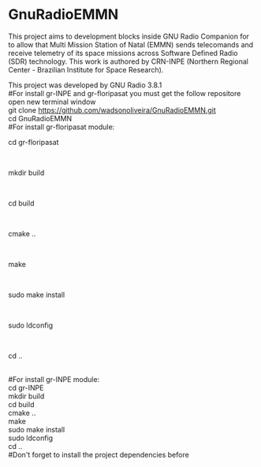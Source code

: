 # GnuRadioEMMN
This project aims to development blocks inside GNU Radio Companion for to allow that Multi Mission Station of Natal (EMMN) sends telecomands and receive telemetry of its space missions across Software Defined Radio (SDR) technology. This work is authored by CRN-INPE (Northern Regional Center - Brazilian Institute for Space Research).  <br />

This project was developed by GNU Radio 3.8.1  <br />
#For install gr-INPE and gr-floripasat you must get the follow repositore  <br />
    open new terminal window  <br />
    git clone https://github.com/wadsonoliveira/GnuRadioEMMN.git  <br />
    cd GnuRadioEMMN  <br />
#For install gr-floripasat module:  <br />
    <p>cd gr-floripasat</p>  <br />
    <p>mkdir build </p> <br />
    <p>cd build </p>  <br />
    <p>cmake .. </p>  <br />
    <p>make </p> <br />
    <p>sudo make install</p>  <br />
    <p>sudo ldconfig</p>  <br />
    <p>cd ..</p>  <br />
#For install gr-INPE module:  <br />
    cd gr-INPE  <br />
    mkdir build  <br />
    cd build  <br />
    cmake ..  <br />
    make  <br />
    sudo make install  <br />
    sudo ldconfig  <br />
    cd ..  <br />
#Don't forget to install the project dependencies before  <br />
